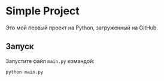 # Simple Project

Это мой первый проект на Python, загруженный на GitHub.

## Запуск
Запустите файл `main.py` командой:

```bash
python main.py
